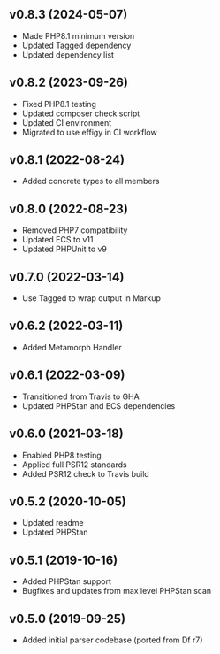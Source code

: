 ## v0.8.3 (2024-05-07)
* Made PHP8.1 minimum version
* Updated Tagged dependency
* Updated dependency list

## v0.8.2 (2023-09-26)
* Fixed PHP8.1 testing
* Updated composer check script
* Updated CI environment
* Migrated to use effigy in CI workflow

## v0.8.1 (2022-08-24)
* Added concrete types to all members

## v0.8.0 (2022-08-23)
* Removed PHP7 compatibility
* Updated ECS to v11
* Updated PHPUnit to v9

## v0.7.0 (2022-03-14)
* Use Tagged to wrap output in Markup

## v0.6.2 (2022-03-11)
* Added Metamorph Handler

## v0.6.1 (2022-03-09)
* Transitioned from Travis to GHA
* Updated PHPStan and ECS dependencies

## v0.6.0 (2021-03-18)
* Enabled PHP8 testing
* Applied full PSR12 standards
* Added PSR12 check to Travis build

## v0.5.2 (2020-10-05)
* Updated readme
* Updated PHPStan

## v0.5.1 (2019-10-16)
* Added PHPStan support
* Bugfixes and updates from max level PHPStan scan

## v0.5.0 (2019-09-25)
* Added initial parser codebase (ported from Df r7)

